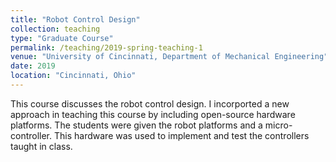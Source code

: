```yaml
---
title: "Robot Control Design"
collection: teaching
type: "Graduate Course"
permalink: /teaching/2019-spring-teaching-1
venue: "University of Cincinnati, Department of Mechanical Engineering"
date: 2019
location: "Cincinnati, Ohio"
---
```


This course discusses the robot control design. I incorported a new approach in teaching this course by including open-source hardware platforms. The students were given the robot platforms and a micro-controller. This hardware was used to implement and test the controllers taught in class.

<!-- Heading 1
====== -->
